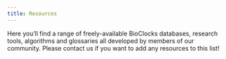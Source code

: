```yaml
---
title: Resources
---
```


Here you’ll find a range of freely-available BioClocks databases, research tools, algorithms and glossaries all developed by members of our community. Please contact us if you want to add any resources to this list!